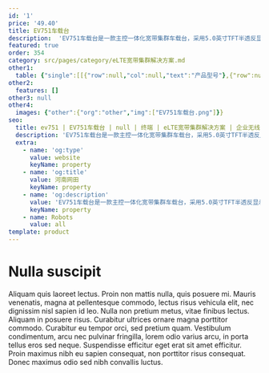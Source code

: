 ```yaml
---
id: '1'
price: '49.40'
title: EV751车载台
description:  'EV751车载台是一款主控一体化宽带集群车载台，采用5.0英寸TFT半透反显示屏，能同时支持私密呼叫、组呼、DMO、短信彩信、宽带数据接入、安装智能APP、与多种车载摄像头对接及多业务并发功能，是专网行业应用中功能强大的车载台。'
featured: true
order: 354
category: src/pages/category/eLTE宽带集群解决方案.md
other1: 
  table: {"single":[[{"row":null,"col":null,"text":"产品型号"},{"row":null,"col":null,"text":"EV751"}],[{"row":null,"col":null,"text":"整机尺寸（高×宽×深）"},{"row":null,"col":null,"text":"207mm x 79mm x 205mm"}],[{"row":null,"col":null,"text":"屏幕尺寸"},{"row":null,"col":null,"text":"5.0英寸"}],[{"row":null,"col":null,"text":"分辨率"},{"row":null,"col":null,"text":"1280 × 720"}],[{"row":null,"col":null,"text":"触摸屏"},{"row":null,"col":null,"text":"支持"}],[{"row":null,"col":null,"text":"Wi-Fi"},{"row":null,"col":null,"text":"802.11b/g/n"}],[{"row":null,"col":null,"text":"蓝牙"},{"row":null,"col":null,"text":"4.0 EDR"}],[{"row":null,"col":null,"text":"LTE工作频段"},{"row":null,"col":null,"text":"400M：380～450MHz\n1.4G：1447～1467MHz\n1.8G：1785～1805MHz\n其他：Band 1/2/3/4/5/7/8/20/26/28/31/38/39/40/41"}],[{"row":null,"col":null,"text":"公网支持频段"},{"row":null,"col":null,"text":"GSM：900/1800/1900\nUMTS：B1/B2/B8\nLTE：Band 1/2/3/4/5/7/8/20/26/28/38/39/40/41"}],[{"row":null,"col":null,"text":"DMO工作频段"},{"row":null,"col":null,"text":"380～470MHz"}],[{"row":null,"col":null,"text":"安规要求"},{"row":null,"col":null,"text":"满足EN60950（2006E）"}]]}
other2:
  features: []
other3: null
other4:
  images: {"other":{"org":"other","img":["EV751车载台.png"]}}
seo:
  title: ev751 | EV751车载台 | null | 终端 | eLTE宽带集群解决方案 | 企业无线
  description: 'EV751车载台是一款主控一体化宽带集群车载台，采用5.0英寸TFT半透反显示屏，能同时支持私密呼叫、组呼、DMO、短信彩信、宽带数据接入、安装智能APP、与多种车载摄像头对接及多业务并发功能，是专网行业应用中功能强大的车载台。'
  extra:
    - name: 'og:type'
      value: website
      keyName: property
    - name: 'og:title'
      value: 河南网田
      keyName: property
    - name: 'og:description'
      value: 'EV751车载台是一款主控一体化宽带集群车载台，采用5.0英寸TFT半透反显示屏，能同时支持私密呼叫、组呼、DMO、短信彩信、宽带数据接入、安装智能APP、与多种车载摄像头对接及多业务并发功能，是专网行业应用中功能强大的车载台。'
      keyName: property
    - name: Robots
      value: all
template: product
---
```


# Nulla suscipit

Aliquam quis laoreet lectus. Proin non mattis nulla, quis posuere mi. Mauris venenatis, magna at pellentesque commodo, lectus risus vehicula elit, nec dignissim nisl sapien id leo. Nulla non pretium metus, vitae finibus lectus. Aliquam in posuere risus. Curabitur ultrices ornare magna porttitor commodo. Curabitur eu tempor orci, sed pretium quam. Vestibulum condimentum, arcu nec pulvinar fringilla, lorem odio varius arcu, in porta tellus eros sed neque. Suspendisse efficitur eget erat sit amet efficitur. Proin maximus nibh eu sapien consequat, non porttitor risus consequat. Donec maximus odio sed nibh convallis luctus.